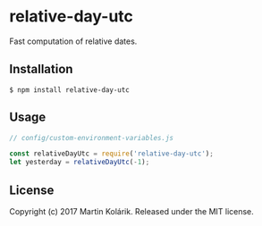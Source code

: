 # relative-day-utc

Fast computation of relative dates.

## Installation

```
$ npm install relative-day-utc
```

## Usage

```js
// config/custom-environment-variables.js

const relativeDayUtc = require('relative-day-utc');
let yesterday = relativeDayUtc(-1);
```

## License
Copyright (c) 2017 Martin Kolárik. Released under the MIT license.
